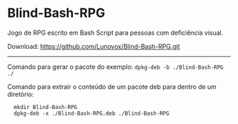 # Blind-Bash-RPG

Jogo de RPG escrito em Bash Script para pessoas com deficiência visual.

Download: https://github.com/Lunovox/Blind-Bash-RPG.git

_____

Comando para gerar o pacote do exemplo: 
  ````dpkg-deb -b ./Blind-Bash-RPG ./````

Comando para extrair o conteúdo de um pacote deb para dentro de um diretório: 
````
  mkdir Blind-Bash-RPG
  dpkg-deb -x ./Blind-Bash-RPG.deb ./Blind-Bash-RPG
````
